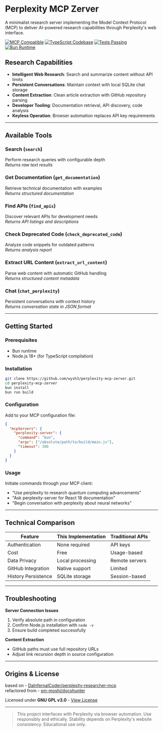 # Perplexity MCP Zerver

A minimalist research server implementing the Model Context Protocol (MCP) to deliver AI-powered research capabilities through Perplexity's web interface.

[![MCP Compatible](https://img.shields.io/badge/MCP-Compatible-333)]()
[![TypeScript Codebase](https://img.shields.io/badge/TypeScript-Codebase-333)]()
[![Tests Passing](https://img.shields.io/badge/Tests-Passing-333)]()
[![Bun Runtime](https://img.shields.io/badge/Runtime-Bun-333)]()

## Research Capabilities

- **Intelligent Web Research**: Search and summarize content without API limits
- **Persistent Conversations**: Maintain context with local SQLite chat storage
- **Content Extraction**: Clean article extraction with GitHub repository parsing
- **Developer Tooling**: Documentation retrieval, API discovery, code analysis
- **Keyless Operation**: Browser automation replaces API key requirements

---

## Available Tools

### Search (`search`)
Perform research queries with configurable depth  
*Returns raw text results*

### Get Documentation (`get_documentation`)
Retrieve technical documentation with examples  
*Returns structured documentation*

### Find APIs (`find_apis`)
Discover relevant APIs for development needs  
*Returns API listings and descriptions*

### Check Deprecated Code (`check_deprecated_code`)
Analyze code snippets for outdated patterns  
*Returns analysis report*

### Extract URL Content (`extract_url_content`)
Parse web content with automatic GitHub handling  
*Returns structured content metadata*

### Chat (`chat_perplexity`)
Persistent conversations with context history  
*Returns conversation state in JSON format*

---

## Getting Started

### Prerequisites
- Bun runtime
- Node.js 18+ (for TypeScript compilation)

### Installation
```bash
git clone https://github.com/wysh3/perplexity-mcp-zerver.git
cd perplexity-mcp-zerver
bun install
bun run build
```

### Configuration
Add to your MCP configuration file:
```json
{
  "mcpServers": {
    "perplexity-server": {
      "command": "bun",
      "args": ["/absolute/path/to/build/main.js"],
      "timeout": 300
    }
  }
}
```

### Usage
Initiate commands through your MCP client:
- "Use perplexity to research quantum computing advancements"
- "Ask perplexity-server for React 18 documentation"
- "Begin conversation with perplexity about neural networks"

---

## Technical Comparison

| Feature              | This Implementation | Traditional APIs |
|----------------------|---------------------|------------------|
| Authentication       | None required       | API keys         |
| Cost                 | Free                | Usage-based      |
| Data Privacy         | Local processing    | Remote servers   |
| GitHub Integration   | Native support      | Limited          |
| History Persistence  | SQLite storage      | Session-based    |

---

## Troubleshooting

**Server Connection Issues**
1. Verify absolute path in configuration
2. Confirm Node.js installation with `node -v`
3. Ensure build completed successfully

**Content Extraction**
- GitHub paths must use full repository URLs
- Adjust link recursion depth in source configuration

---

## Origins & License
 
based on - [DaInfernalCoder/perplexity-researcher-mcp](https://github.com/DaInfernalCoder/perplexity-researcher-mcp)  
refactored from - [sm-moshi/docshunter](https://github.com/sm-moshi/docshunter)  

Licensed under **GNU GPL v3.0** - [View License](LICENSE)

---

> This project interfaces with Perplexity via browser automation. Use responsibly and ethically. Stability depends on Perplexity's website consistency. Educational use only.
